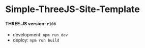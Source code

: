 # Simple-ThreeJS-Site-Template

#### THREE.JS version: `r108`

- development: `npm run dev`
- deploy: `npm run build`